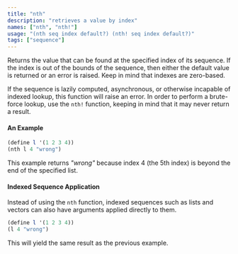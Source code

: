 ```yaml
---
title: "nth"
description: "retrieves a value by index"
names: ["nth", "nth!"]
usage: "(nth seq index default?) (nth! seq index default?)"
tags: ["sequence"]
---
```


Returns the value that can be found at the specified index of its sequence. If the index is out of the bounds of the sequence, then either the default value is returned or an error is raised. Keep in mind that indexes are zero-based.

If the sequence is lazily computed, asynchronous, or otherwise incapable of indexed lookup, this function will raise an error. In order to perform a brute-force lookup, use the `nth!` function, keeping in mind that it may never return a result.

#### An Example

```scheme
(define l '(1 2 3 4))
(nth l 4 "wrong")
```

This example returns _"wrong"_ because index 4 (the 5th index) is beyond the end of the specified list.

#### Indexed Sequence Application

Instead of using the `nth` function, indexed sequences such as lists and vectors can also have arguments applied directly to them.

```scheme
(define l '(1 2 3 4))
(l 4 "wrong")
```

This will yield the same result as the previous example.
